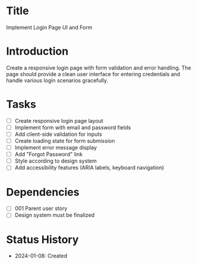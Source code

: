 # Title
Implement Login Page UI and Form

# Introduction
Create a responsive login page with form validation and error handling. The page should provide a clean user interface for entering credentials and handle various login scenarios gracefully.

# Tasks
- [ ] Create responsive login page layout
- [ ] Implement form with email and password fields
- [ ] Add client-side validation for inputs
- [ ] Create loading state for form submission
- [ ] Implement error message display
- [ ] Add "Forgot Password" link
- [ ] Style according to design system
- [ ] Add accessibility features (ARIA labels, keyboard navigation)

# Dependencies
- [ ] 001 Parent user story
- [ ] Design system must be finalized

# Status History
- 2024-01-08: Created 